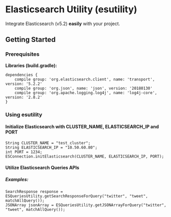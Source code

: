 # Elasticsearch Utility (esutility)

Integrate Elasticsearch (v5.2) **easily** with your project.


## Getting Started

### Prerequisites
**Libraries (build.gradle):**
```
dependencies {
    compile group: 'org.elasticsearch.client', name: 'transport', version: '5.2.2'
    compile group: 'org.json', name: 'json', version: '20180130'
    compile group: 'org.apache.logging.log4j', name: 'log4j-core', version: '2.8.2'
}
```

### Using esutility
#### Initialize Elasticsearch with CLUSTER_NAME, ELASTICSEARCH_IP and PORT
```
String CLUSTER_NAME = "test_cluster";
String ELASTICSEARCH_IP = "10.50.60.80";
int PORT = 1234;
ESConnection.initElasticsearch(CLUSTER_NAME, ELASTICSEARCH_IP, PORT);
```

#### Utilize Elasticsearch Queries APIs
##### Examples:
```
SearchResponse response = ESQueriesUtility.getSearchResponseForQuery("twitter", "tweet", matchAllQuery());
JSONArray jsonArray = ESQueriesUtility.getJSONArrayForQuery("twitter", "tweet", matchAllQuery());
```

